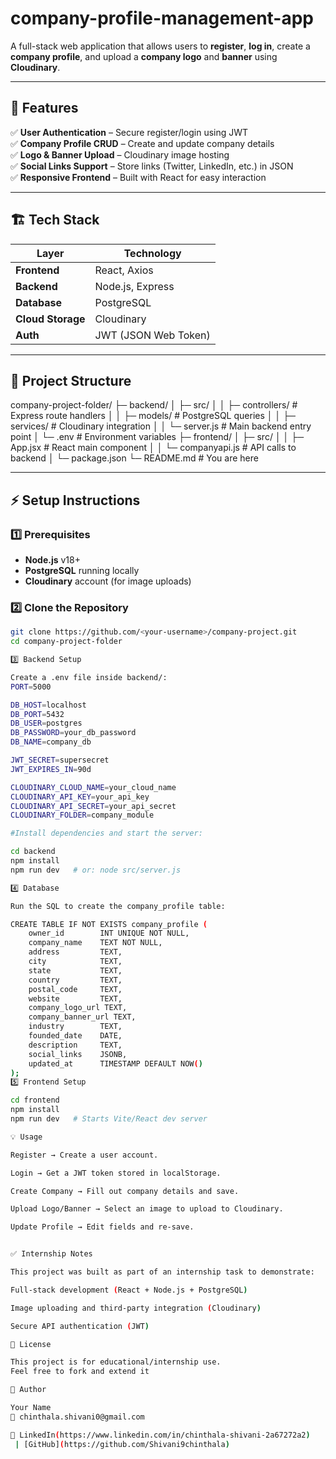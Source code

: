 # company-profile-management-app


A full-stack web application that allows users to **register**, **log in**, create a **company profile**, and upload a **company logo** and **banner** using **Cloudinary**.

---

## 🚀 Features

✅ **User Authentication** – Secure register/login using JWT  
✅ **Company Profile CRUD** – Create and update company details  
✅ **Logo & Banner Upload** – Cloudinary image hosting  
✅ **Social Links Support** – Store links (Twitter, LinkedIn, etc.) in JSON  
✅ **Responsive Frontend** – Built with React for easy interaction  

---

## 🏗️ Tech Stack

| Layer      | Technology |
|------------|------------|
| **Frontend** | React, Axios |
| **Backend**  | Node.js, Express |
| **Database** | PostgreSQL |
| **Cloud Storage** | Cloudinary |
| **Auth**     | JWT (JSON Web Token) |

---

## 📂 Project Structure
company-project-folder/
├─ backend/
│ ├─ src/
│ │ ├─ controllers/ # Express route handlers
│ │ ├─ models/ # PostgreSQL queries
│ │ ├─ services/ # Cloudinary integration
│ │ └─ server.js # Main backend entry point
│ └─ .env # Environment variables
├─ frontend/
│ ├─ src/
│ │ ├─ App.jsx # React main component
│ │ └─ companyapi.js # API calls to backend
│ └─ package.json
└─ README.md # You are here

---

## ⚡ Setup Instructions

### 1️⃣ Prerequisites
- **Node.js** v18+  
- **PostgreSQL** running locally  
- **Cloudinary** account (for image uploads)

### 2️⃣ Clone the Repository
```bash
git clone https://github.com/<your-username>/company-project.git
cd company-project-folder

3️⃣ Backend Setup

Create a .env file inside backend/:
PORT=5000

DB_HOST=localhost
DB_PORT=5432
DB_USER=postgres
DB_PASSWORD=your_db_password
DB_NAME=company_db

JWT_SECRET=supersecret
JWT_EXPIRES_IN=90d

CLOUDINARY_CLOUD_NAME=your_cloud_name
CLOUDINARY_API_KEY=your_api_key
CLOUDINARY_API_SECRET=your_api_secret
CLOUDINARY_FOLDER=company_module

#Install dependencies and start the server:

cd backend
npm install
npm run dev   # or: node src/server.js

4️⃣ Database

Run the SQL to create the company_profile table:

CREATE TABLE IF NOT EXISTS company_profile (
    owner_id        INT UNIQUE NOT NULL,
    company_name    TEXT NOT NULL,
    address         TEXT,
    city            TEXT,
    state           TEXT,
    country         TEXT,
    postal_code     TEXT,
    website         TEXT,
    company_logo_url TEXT,
    company_banner_url TEXT,
    industry        TEXT,
    founded_date    DATE,
    description     TEXT,
    social_links    JSONB,
    updated_at      TIMESTAMP DEFAULT NOW()
);
5️⃣ Frontend Setup

cd frontend
npm install
npm run dev   # Starts Vite/React dev server

💡 Usage

Register → Create a user account.

Login → Get a JWT token stored in localStorage.

Create Company → Fill out company details and save.

Upload Logo/Banner → Select an image to upload to Cloudinary.

Update Profile → Edit fields and re-save.


✅ Internship Notes

This project was built as part of an internship task to demonstrate:

Full-stack development (React + Node.js + PostgreSQL)

Image uploading and third-party integration (Cloudinary)

Secure API authentication (JWT)

📜 License

This project is for educational/internship use.
Feel free to fork and extend it

👤 Author

Your Name
📧 chinthala.shivani0@gmail.com

🔗 LinkedIn(https://www.linkedin.com/in/chinthala-shivani-2a67272a2)
 | [GitHub](https://github.com/Shivani9chinthala)
